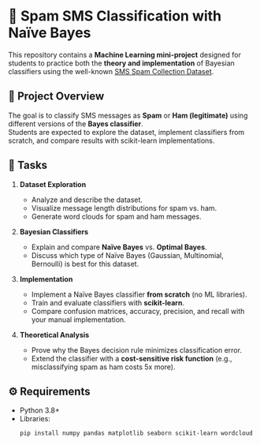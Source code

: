 
# 📱 Spam SMS Classification with Naïve Bayes  

This repository contains a **Machine Learning mini-project** designed for students to practice both the **theory and implementation** of Bayesian classifiers using the well-known [SMS Spam Collection Dataset](https://www.kaggle.com/datasets/uciml/sms-spam-collection-dataset/data).  

## 📌 Project Overview  
The goal is to classify SMS messages as **Spam** or **Ham (legitimate)** using different versions of the **Bayes classifier**.  
Students are expected to explore the dataset, implement classifiers from scratch, and compare results with scikit-learn implementations.  

## 📝 Tasks  
1. **Dataset Exploration**  
   - Analyze and describe the dataset.  
   - Visualize message length distributions for spam vs. ham.  
   - Generate word clouds for spam and ham messages.  

2. **Bayesian Classifiers**  
   - Explain and compare **Naïve Bayes** vs. **Optimal Bayes**.  
   - Discuss which type of Naïve Bayes (Gaussian, Multinomial, Bernoulli) is best for this dataset.  

3. **Implementation**  
   - Implement a Naïve Bayes classifier **from scratch** (no ML libraries).  
   - Train and evaluate classifiers with **scikit-learn**.  
   - Compare confusion matrices, accuracy, precision, and recall with your manual implementation.  

4. **Theoretical Analysis**  
   - Prove why the Bayes decision rule minimizes classification error.  
   - Extend the classifier with a **cost-sensitive risk function** (e.g., misclassifying spam as ham costs 5x more).  

## ⚙️ Requirements  
- Python 3.8+  
- Libraries:  
  ```bash
  pip install numpy pandas matplotlib seaborn scikit-learn wordcloud
